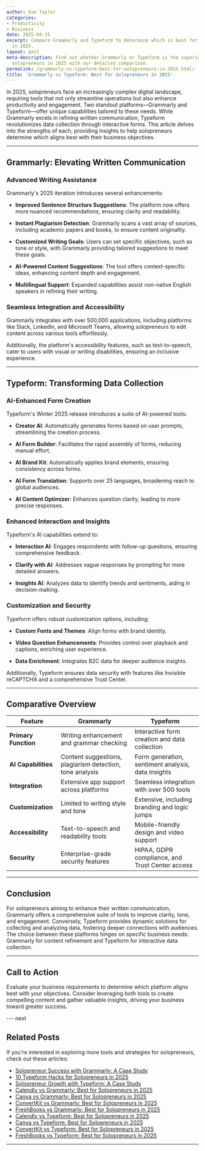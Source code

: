 ```yaml
---
author: Eve Taylor
categories:
- Productivity
- Business
date: 2025-04-15
excerpt: Compare Grammarly and Typeform to determine which is best for solopreneurs
  in 2025.
layout: post
meta-description: Find out whether Grammarly or Typeform is the superior choice for
  solopreneurs in 2025 with our detailed comparison.
permalink: /grammarly-vs-typeform-best-for-solopreneurs-in-2025.html/
title: 'Grammarly vs Typeform: Best for Solopreneurs in 2025'
---
```


In 2025, solopreneurs face an increasingly complex digital landscape, requiring tools that not only streamline operations but also enhance productivity and engagement. Two standout platforms—Grammarly and Typeform—offer unique capabilities tailored to these needs. While Grammarly excels in refining written communication, Typeform revolutionizes data collection through interactive forms. This article delves into the strengths of each, providing insights to help solopreneurs determine which aligns best with their business objectives.

---

## Grammarly: Elevating Written Communication

### Advanced Writing Assistance

Grammarly's 2025 iteration introduces several enhancements:

- **Improved Sentence Structure Suggestions**: The platform now offers more nuanced recommendations, ensuring clarity and readability.

- **Instant Plagiarism Detection**: Grammarly scans a vast array of sources, including academic papers and books, to ensure content originality. 

- **Customized Writing Goals**: Users can set specific objectives, such as tone or style, with Grammarly providing tailored suggestions to meet these goals. 

- **AI-Powered Content Suggestions**: The tool offers context-specific ideas, enhancing content depth and engagement. 

- **Multilingual Support**: Expanded capabilities assist non-native English speakers in refining their writing. 

### Seamless Integration and Accessibility

Grammarly integrates with over 500,000 applications, including platforms like Slack, LinkedIn, and Microsoft Teams, allowing solopreneurs to edit content across various tools effortlessly. 

Additionally, the platform's accessibility features, such as text-to-speech, cater to users with visual or writing disabilities, ensuring an inclusive experience. 

---

## Typeform: Transforming Data Collection

### AI-Enhanced Form Creation

Typeform's Winter 2025 release introduces a suite of AI-powered tools:

- **Creator AI**: Automatically generates forms based on user prompts, streamlining the creation process. 

- **AI Form Builder**: Facilitates the rapid assembly of forms, reducing manual effort. 

- **AI Brand Kit**: Automatically applies brand elements, ensuring consistency across forms. 

- **AI Form Translation**: Supports over 25 languages, broadening reach to global audiences. 

- **AI Content Optimizer**: Enhances question clarity, leading to more precise responses. 

### Enhanced Interaction and Insights

Typeform's AI capabilities extend to:

- **Interaction AI**: Engages respondents with follow-up questions, ensuring comprehensive feedback. 

- **Clarify with AI**: Addresses vague responses by prompting for more detailed answers. 

- **Insights AI**: Analyzes data to identify trends and sentiments, aiding in decision-making. 

### Customization and Security

Typeform offers robust customization options, including:

- **Custom Fonts and Themes**: Align forms with brand identity. 

- **Video Question Enhancements**: Provides control over playback and captions, enriching user experience. 

- **Data Enrichment**: Integrates B2C data for deeper audience insights. 

Additionally, Typeform ensures data security with features like Invisible reCAPTCHA and a comprehensive Trust Center. 

---

## Comparative Overview

| Feature                     | Grammarly                                         | Typeform                                           |
|-----------------------------|---------------------------------------------------|----------------------------------------------------|
| **Primary Function**        | Writing enhancement and grammar checking          | Interactive form creation and data collection      |
| **AI Capabilities**         | Content suggestions, plagiarism detection, tone analysis | Form generation, sentiment analysis, data insights |
| **Integration**             | Extensive app support across platforms            | Seamless integration with over 500 tools           |
| **Customization**           | Limited to writing style and tone                 | Extensive, including branding and logic jumps      |
| **Accessibility**           | Text-to-speech and readability tools              | Mobile-friendly design and video support          |
| **Security**                | Enterprise-grade security features                | HIPAA, GDPR compliance, and Trust Center access   |

---

## Conclusion

For solopreneurs aiming to enhance their written communication, Grammarly offers a comprehensive suite of tools to improve clarity, tone, and engagement. Conversely, Typeform provides dynamic solutions for collecting and analyzing data, fostering deeper connections with audiences. The choice between these platforms hinges on specific business needs: Grammarly for content refinement and Typeform for interactive data collection.

---

## Call to Action

Evaluate your business requirements to determine which platform aligns best with your objectives. Consider leveraging both tools to create compelling content and gather valuable insights, driving your business toward greater success.

--- next

## Related Posts
If you're interested in exploring more tools and strategies for solopreneurs, check out these articles:
- [Solopreneur Success with Grammarly: A Case Study](/solopreneur-success-with-grammarly-a-case-study.html/)
- [10 Typeform Hacks for Solopreneurs in 2025](/10-typeform-hacks-for-solopreneurs-in-2025.html/)
- [Solopreneur Growth with Typeform: A Case Study](/solopreneur-growth-with-typeform-a-case-study.html/)
- [Calendly vs Grammarly: Best for Solopreneurs in 2025](/calendly-vs-grammarly-best-for-solopreneurs-in-2025.html/)
- [Canva vs Grammarly: Best for Solopreneurs in 2025](/canva-vs-grammarly-best-for-solopreneurs-in-2025.html/)
- [ConvertKit vs Grammarly: Best for Solopreneurs in 2025](/convertkit-vs-grammarly-best-for-solopreneurs-in-2025.html/)
- [FreshBooks vs Grammarly: Best for Solopreneurs in 2025](/freshbooks-vs-grammarly-best-for-solopreneurs-in-2025.html/)
- [Calendly vs Typeform: Best for Solopreneurs in 2025](/calendly-vs-typeform-best-for-solopreneurs-in-2025.html/)
- [Canva vs Typeform: Best for Solopreneurs in 2025](/canva-vs-typeform-best-for-solopreneurs-in-2025.html/)
- [ConvertKit vs Typeform: Best for Solopreneurs in 2025](/convertkit-vs-typeform-best-for-solopreneurs-in-2025.html/)
- [FreshBooks vs Typeform: Best for Solopreneurs in 2025](/freshbooks-vs-typeform-best-for-solopreneurs-in-2025.html/)
---
